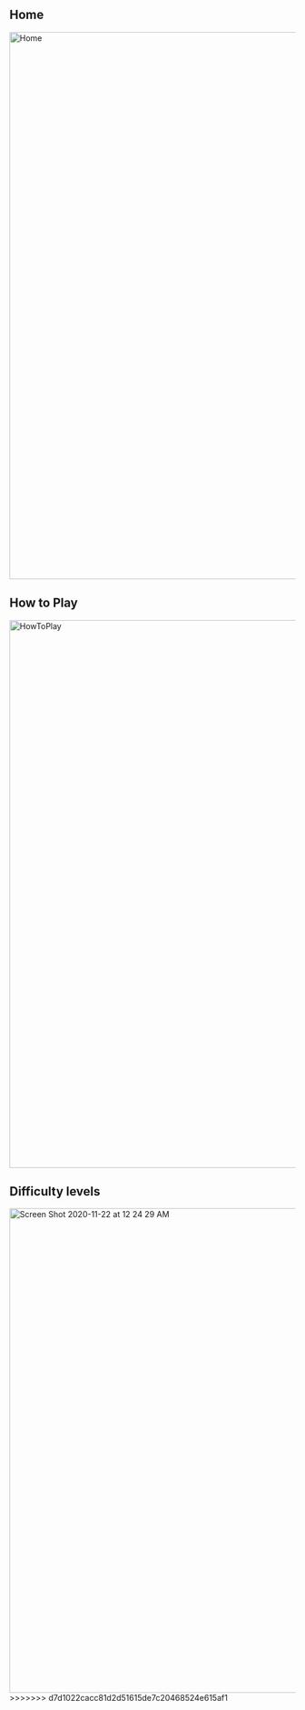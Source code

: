 ## Home

<img width="963" alt="Home" src="https://user-images.githubusercontent.com/57572394/99895901-5d106880-2c59-11eb-8b6a-0cb5fe09ed16.png">

## How to Play

<img width="964" alt="HowToPlay" src="https://user-images.githubusercontent.com/57572394/99895842-c04dcb00-2c58-11eb-997e-759b18663157.png">

## Difficulty levels

<img width="853" alt="Screen Shot 2020-11-22 at 12 24 29 AM" src="https://user-images.githubusercontent.com/57572394/99895892-423df400-2c59-11eb-8507-0140feb31152.png">
>>>>>>> d7d1022cacc81d2d51615de7c20468524e615af1
